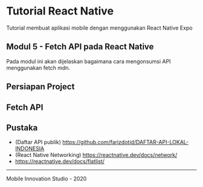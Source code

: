 # Tutorial React Native
Tutorial membuat aplikasi mobile dengan menggunakan React Native Expo


## Modul 5 - Fetch API pada React Native
Pada modul ini akan dijelaskan bagaimana cara mengonsumsi API menggunakan fetch mdn.

## Persiapan Project


## Fetch API


## Pustaka
- (Daftar API publik) https://github.com/farizdotid/DAFTAR-API-LOKAL-INDONESIA
- (React Native Networking) https://reactnative.dev/docs/network/
- https://reactnative.dev/docs/flatlist/

***
Mobile Innovation Studio - 2020
